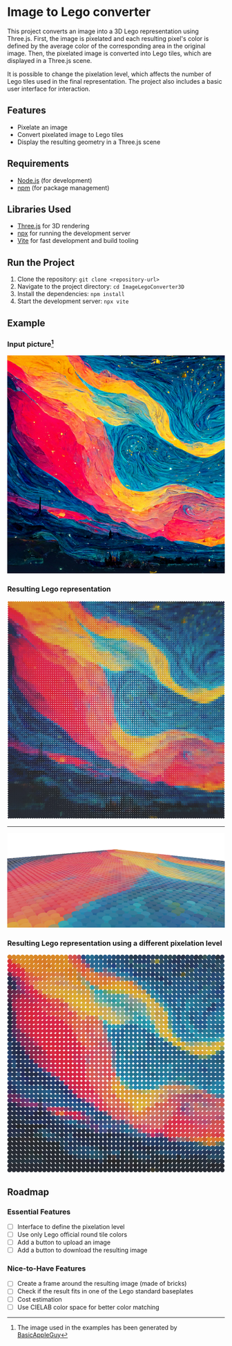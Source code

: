 # Image to Lego converter

This project converts an image into a 3D Lego representation using Three.js. First, the image is pixelated and each resulting pixel's color is defined by the average color of the corresponding area in the original image. Then, the pixelated image is converted into Lego tiles, which are displayed in a Three.js scene.

It is possible to change the pixelation level, which affects the number of Lego tiles used in the final representation. The project also includes a basic user interface for interaction.

## Features

- Pixelate an image
- Convert pixelated image to Lego tiles
- Display the resulting geometry in a Three.js scene

## Requirements

- [Node.js](https://nodejs.org/) (for development)
- [npm](https://www.npmjs.com/) (for package management)

## Libraries Used

- [Three.js](https://threejs.org/) for 3D rendering
- [npx](https://www.npmjs.com/package/npx) for running the development server
- [Vite](https://vitejs.dev/) for fast development and build tooling

## Run the Project

1. Clone the repository: ```git clone <repository-url>```
2. Navigate to the project directory: ```cd ImageLegoConverter3D```
3. Install the dependencies: ```npm install```
4. Start the development server: ```npx vite```

## Example

### Input picture[^artist]

![Input Image](./documentation/resources/images/1.png)

### Resulting Lego representation

![Lego Representation](./documentation/resources/images/pixelated_image_1.png)

----

![Lego Representation perspective view](./documentation/resources/images/pixelated_image_1_pespective.png)

### Resulting Lego representation using a different pixelation level

![Lego Representation with Different Pixelation](./documentation/resources/images/pixelated_image_2.png)

## Roadmap

### Essential Features

- [ ] Interface to define the pixelation level
- [ ] Use only Lego official round tile colors
- [ ] Add a button to upload an image
- [ ] Add a button to download the resulting image

### Nice-to-Have Features

- [ ] Create a frame around the resulting image (made of bricks)
- [ ] Check if the result fits in one of the Lego standard baseplates
- [ ] Cost estimation
- [ ] Use CIELAB color space for better color matching

[^artist]:
    The image used in the examples has been generated by [BasicAppleGuy](https://basicappleguy.com/basicappleblog/bigstarrysur)